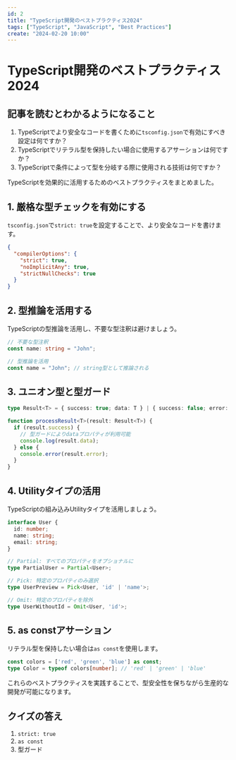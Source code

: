 ```yaml
---
id: 2
title: "TypeScript開発のベストプラクティス2024"
tags: ["TypeScript", "JavaScript", "Best Practices"]
create: "2024-02-20 10:00"
---
```


# TypeScript開発のベストプラクティス2024

## 記事を読むとわかるようになること

1. TypeScriptでより安全なコードを書くために`tsconfig.json`で有効にすべき設定は何ですか？
2. TypeScriptでリテラル型を保持したい場合に使用するアサーションは何ですか？
3. TypeScriptで条件によって型を分岐する際に使用される技術は何ですか？

TypeScriptを効果的に活用するためのベストプラクティスをまとめました。

## 1. 厳格な型チェックを有効にする

`tsconfig.json`で`strict: true`を設定することで、より安全なコードを書けます。

```json
{
  "compilerOptions": {
    "strict": true,
    "noImplicitAny": true,
    "strictNullChecks": true
  }
}
```

## 2. 型推論を活用する

TypeScriptの型推論を活用し、不要な型注釈は避けましょう。

```typescript
// 不要な型注釈
const name: string = "John";

// 型推論を活用
const name = "John"; // string型として推論される
```

## 3. ユニオン型と型ガード

```typescript
type Result<T> = { success: true; data: T } | { success: false; error: string };

function processResult<T>(result: Result<T>) {
  if (result.success) {
    // 型ガードによりdataプロパティが利用可能
    console.log(result.data);
  } else {
    console.error(result.error);
  }
}
```

## 4. Utilityタイプの活用

TypeScriptの組み込みUtilityタイプを活用しましょう。

```typescript
interface User {
  id: number;
  name: string;
  email: string;
}

// Partial: すべてのプロパティをオプショナルに
type PartialUser = Partial<User>;

// Pick: 特定のプロパティのみ選択
type UserPreview = Pick<User, 'id' | 'name'>;

// Omit: 特定のプロパティを除外
type UserWithoutId = Omit<User, 'id'>;
```

## 5. as constアサーション

リテラル型を保持したい場合は`as const`を使用します。

```typescript
const colors = ['red', 'green', 'blue'] as const;
type Color = typeof colors[number]; // 'red' | 'green' | 'blue'
```

これらのベストプラクティスを実践することで、型安全性を保ちながら生産的な開発が可能になります。

## クイズの答え

1. `strict: true`
2. `as const`
3. 型ガード